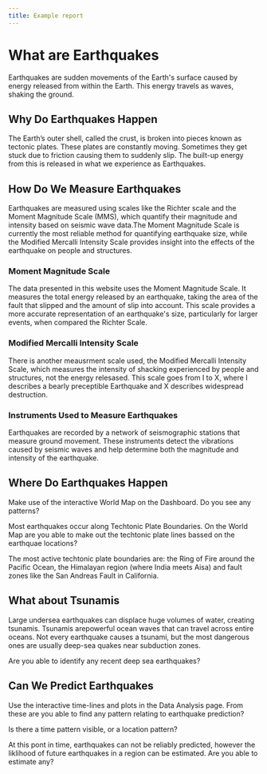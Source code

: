 ```yaml
---
title: Example report
---
```


# What are Earthquakes

Earthquakes are sudden movements of the Earth's surface caused by energy released from within the Earth. This energy travels as waves, shaking the ground.

## Why Do Earthquakes Happen

The Earth’s outer shell, called the crust, is broken into pieces known as tectonic plates. These plates are constantly moving. Sometimes they get stuck due to friction causing them to suddenly slip. The built-up energy from this is released in what we experience as Earthquakes.

## How Do We Measure Earthquakes
Earthquakes are measured using scales like the Richter scale and the Moment Magnitude Scale (MMS), which quantify their magnitude and intensity based on seismic wave data.The Moment Magnitude Scale is currently the most reliable method for quantifying earthquake size, while the Modified Mercalli Intensity Scale provides insight into the effects of the earthquake on people and structures.

### Moment Magnitude Scale
The data presented in this website uses the Moment Magnitude Scale.  It measures the total energy released by an earthquake, taking the area of the fault that slipped and the amount of slip into account. This scale provides a more accurate representation of an earthquake's size, particularly for larger events, when compared the Richter Scale. 

### Modified Mercalli Intensity Scale
There is another meausrment scale used, the Modified Mercalli Intensity Scale, which measures the intensity of shacking experienced by people and structures, not the energy relesased. This scale goes from I to X, where I describes a bearly preceptible Earthquake and X describes widespread destruction. 

### Instruments Used to Measure Earthquakes
 Earthquakes are recorded by a network of seismographic stations that measure ground movement. These instruments detect the vibrations caused by seismic waves and help determine both the magnitude and intensity of the earthquake. 

## Where Do Earthquakes Happen
Make use of the interactive World Map on the Dashboard. Do you see any patterns?

Most earthquakes occur along Techtonic Plate Boundaries. On the World Map are you able to make out the techtonic plate lines bassed on the earthquae locations? 

The most active techtonic plate boundaries are: the Ring of Fire around the Pacific Ocean, the Himalayan region (where India meets Aisa) and fault zones like the San Andreas Fault in California. 

## What about Tsunamis
Large undersea earthquakes can displace huge volumes of water, creating tsunamis. Tsunamis arepowerful ocean waves that can travel across entire oceans. Not every earthquake causes a tsunami, but the most dangerous ones are usually deep-sea quakes near subduction zones.

Are you able to identify any recent deep sea earthquakes?

## Can We Predict Earthquakes
Use the interactive time-lines and plots in the Data Analysis page. From these are you able to find any pattern relating to earthquake prediction? 

Is there a time pattern visible, or a location pattern?

At this pont in time, earthquakes can not be reliably predicted, however the liklihood of future earthquakes in a region can be estimated. Are you able to estimate any?

